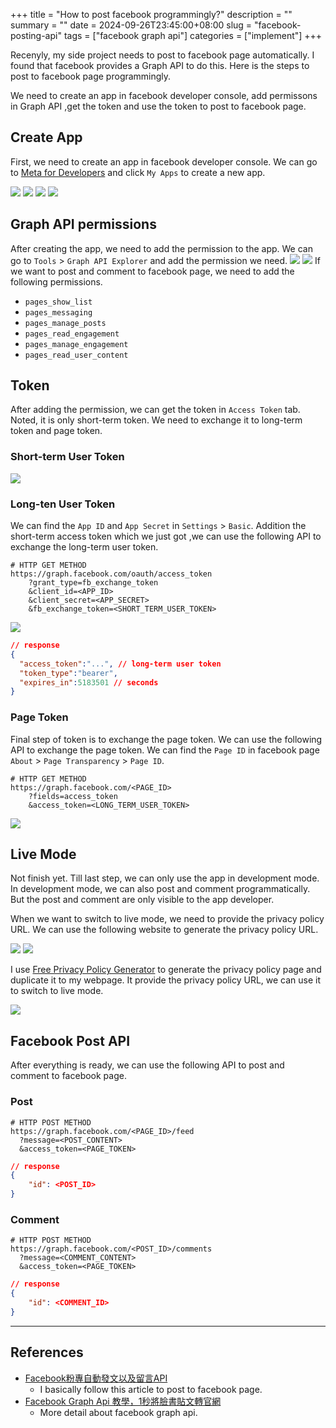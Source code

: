 +++
title = "How to post facebook programmingly?"
description = ""
summary = ""
date = 2024-09-26T23:45:00+08:00
slug = "facebook-posting-api"
tags = ["facebook graph api"]
categories = ["implement"]
+++

Recenyly, my side project needs to post to facebook page automatically. I found that facebook provides a Graph API to do this. Here is the steps to post to facebook page programmingly.

We need to create an app in facebook developer console, add permissons in Graph API  ,get the token and use the token to post to facebook page.



## Create App
First, we need to create an app in facebook developer console. We can go to [Meta for Developers](https://developers.facebook.com/) and click `My Apps` to create a new app.

![](files/create-app-business.png)
![](files/create-app-use-cases.png)
![](files/create-app-type.png)
![](files/create-app-details.png)

## Graph API permissions
After creating the app, we need to add the permission to the app. We can go to `Tools` > `Graph API Explorer` and add the permission we need.
![](files/graphql-api-explorer.png)
![](files/graphql-api-permissions.png)
If we want to post and comment to facebook page, we need to add the following permissions.
- `pages_show_list`
- `pages_messaging`
- `pages_manage_posts`
- `pages_read_engagement`
- `pages_manage_engagement`
- `pages_read_user_content`


## Token
After adding the permission, we can get the token in `Access Token` tab. Noted, it is only short-term token. We need to exchange it to long-term token and page token.

### Short-term User Token
![](files/generate-access-token.png)

### Long-ten User Token
We can find the `App ID` and `App Secret` in `Settings` > `Basic`. Addition the short-term access token which we just got ,we can use the following API to exchange the long-term user token.

```http
# HTTP GET METHOD
https://graph.facebook.com/oauth/access_token
	?grant_type=fb_exchange_token
	&client_id=<APP_ID>
	&client_secret=<APP_SECRET>
	&fb_exchange_token=<SHORT_TERM_USER_TOKEN>

```
![](files/app-basics.png)

```json
// response
{
  "access_token":"...", // long-term user token
  "token_type":"bearer",
  "expires_in":5183501 // seconds
}
```

### Page Token
Final step of token is to exchange the page token. We can use the following API to exchange the page token. We can find the `Page ID` in facebook page `About` > `Page Transparency` > `Page ID`.

```http
# HTTP GET METHOD
https://graph.facebook.com/<PAGE_ID>
	?fields=access_token
	&access_token=<LONG_TERM_USER_TOKEN>
```
![](files/fb-about-page-transparency.png)


## Live Mode
Not finish yet. Till last step, we can only use the app in development mode. In development mode, we can also post and comment programmatically. But the post and comment are only visible to the app developer.

When we want to switch to live mode, we need to provide the privacy policy URL. We can use the following website to generate the privacy policy URL.

![](files/app-mode.png)
![](files/invalid-privacy-policy-url-alert.png)

I use [Free Privacy Policy Generator](https://www.freeprivacypolicy.com/free-privacy-policy-generator/) to generate the privacy policy page and duplicate it to my webpage. It provide the privacy policy URL, we can use it to switch to live mode.

![](files/app-basics-with-privacy-policy-url.png)

## Facebook Post API
After everything is ready, we can use the following API to post and comment to facebook page.

### Post
```http
# HTTP POST METHOD
https://graph.facebook.com/<PAGE_ID>/feed
  ?message=<POST_CONTENT>
  &access_token=<PAGE_TOKEN>
```
```json
// response
{
    "id": <POST_ID>
}
```
###
### Comment
```http
# HTTP POST METHOD
https://graph.facebook.com/<POST_ID>/comments
  ?message=<COMMENT_CONTENT>
  &access_token=<PAGE_TOKEN>

```
```json
// response
{
    "id": <COMMENT_ID>
}
```

---
## References
- [Facebook粉專自動發文以及留言API](https://ithelp.ithome.com.tw/articles/10313722)
  - I basically follow this article to post to facebook page.
- [Facebook Graph Api 教學，1秒將臉書貼文轉官網](https://gingerdesign.com.tw/facebook-graph-api-tutorial/)
  - More detail about facebook graph api.
